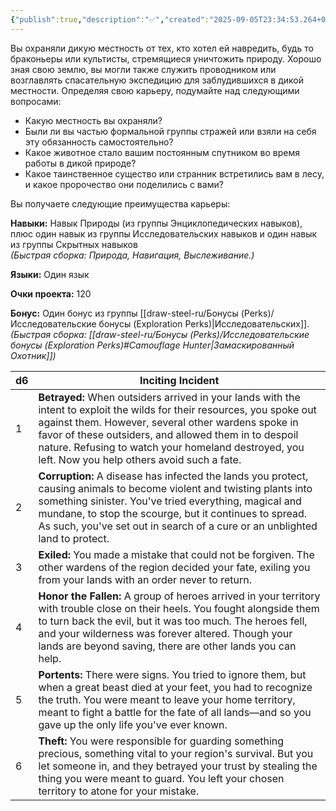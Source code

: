 ```yaml
---
{"publish":true,"description":"✅","created":"2025-09-05T23:34:53.264+02:00","modified":"2025-09-14T00:33:14.734+02:00","cssclasses":""}
---
```


Вы охраняли дикую местность от тех, кто хотел ей навредить, будь то браконьеры или культисты, стремящиеся уничтожить природу. Хорошо зная свою землю, вы могли также служить проводником или возглавлять спасательную экспедицию для заблудившихся в дикой местности. Определяя свою карьеру, подумайте над следующими вопросами:
- Какую местность вы охраняли?
- Были ли вы частью формальной группы стражей или взяли на себя эту обязанность самостоятельно?
- Какое животное стало вашим постоянным спутником во время работы в дикой природе?
- Какое таинственное существо или странник встретились вам в лесу, и какое пророчество они поделились с вами?

Вы получаете следующие преимущества карьеры:

**Навыки:** Навык Природы (из группы Энциклопедических навыков), плюс один навык из группы Исследовательских навыков и один навык из группы Скрытных навыков  
_(Быстрая сборка: Природа, Навигация, Выслеживание.)_

**Языки:** Один язык

**Очки проекта:** 120

**Бонус:** Один бонус из группы [[draw-steel-ru/Бонусы (Perks)/Исследовательские бонусы (Exploration Perks)\|Исследовательских]].  
_(Быстрая сборка: [[draw-steel-ru/Бонусы (Perks)/Исследовательские бонусы (Exploration Perks)#Camouflage Hunter\|Замаскированный Охотник]])_

| d6  | Inciting Incident                                                                                                                                                                                                                                                                                                                             |
| --- | --------------------------------------------------------------------------------------------------------------------------------------------------------------------------------------------------------------------------------------------------------------------------------------------------------------------------------------------- |
| 1   | **Betrayed:** When outsiders arrived in your lands with the intent to exploit the wilds for their resources, you spoke out against them. However, several other wardens spoke in favor of these outsiders, and allowed them in to despoil nature. Refusing to watch your homeland destroyed, you left. Now you help others avoid such a fate. |
| 2   | **Corruption:** A disease has infected the lands you protect, causing animals to become violent and twisting plants into something sinister. You've tried everything, magical and mundane, to stop the scourge, but it continues to spread. As such, you've set out in search of a cure or an unblighted land to protect.                     |
| 3   | **Exiled:** You made a mistake that could not be forgiven. The other wardens of the region decided your fate, exiling you from your lands with an order never to return.                                                                                                                                                                      |
| 4   | **Honor the Fallen:** A group of heroes arrived in your territory with trouble close on their heels. You fought alongside them to turn back the evil, but it was too much. The heroes fell, and your wilderness was forever altered. Though your lands are beyond saving, there are other lands you can help.                                 |
| 5   | **Portents:** There were signs. You tried to ignore them, but when a great beast died at your feet, you had to recognize the truth. You were meant to leave your home territory, meant to fight a battle for the fate of all lands—and so you gave up the only life you've ever known.                                                        |
| 6   | **Theft:** You were responsible for guarding something precious, something vital to your region's survival. But you let someone in, and they betrayed your trust by stealing the thing you were meant to guard. You left your chosen territory to atone for your mistake.                                                                     |
